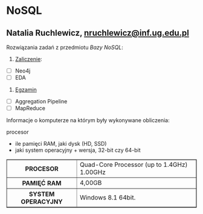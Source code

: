 # NoSQL
## Natalia Ruchlewicz,  nruchlewicz@inf.ug.edu.pl

Rozwiązania zadań z przedmiotu *Bazy NoSQL*:

1. [Zaliczenie](zaliczenie.md):
 - [ ] Neo4j
 - [ ] EDA
1. [Egzamin](egzamin.md)
 - [ ] Aggregation Pipeline
 - [ ] MapReduce

Informacje o komputerze na którym były wykonywane obliczenia:

procesor
* ile pamięci RAM, jaki dysk (HD, SSD)
* jaki system operacyjny + wersja,
 32-bit czy 64-bit


<table border="1">
<tr><th>PROCESOR       <td>Quad-Core Processor (up to 1.4GHz) 1.00GHz    </tr></td>
<tr><th>PAMIĘĆ RAM     <td> 4,00GB </tr></td>
<tr><th>SYSTEM OPERACYJNY<td>Windows 8.1 64bit.  </tr></td>

